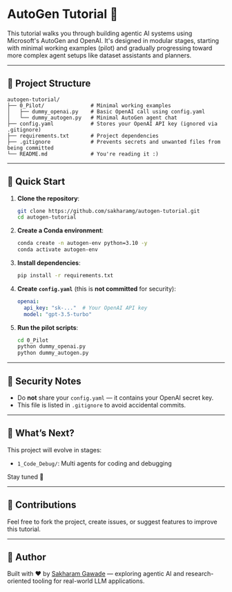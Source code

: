 # AutoGen Tutorial 🚀

This tutorial walks you through building agentic AI systems using Microsoft's AutoGen and OpenAI. It's designed in modular stages, starting with minimal working examples (pilot) and gradually progressing toward more complex agent setups like dataset assistants and planners.

---

## 📁 Project Structure

```
autogen-tutorial/
├── 0_Pilot/               # Minimal working examples
│   ├── dummy_openai.py    # Basic OpenAI call using config.yaml
│   └── dummy_autogen.py   # Minimal AutoGen agent chat
├── config.yaml            # Stores your OpenAI API key (ignored via .gitignore)
├── requirements.txt       # Project dependencies
├── .gitignore             # Prevents secrets and unwanted files from being committed
└── README.md              # You're reading it :)
```

---

## 🧪 Quick Start

1. **Clone the repository**:
   ```bash
   git clone https://github.com/sakharamg/autogen-tutorial.git
   cd autogen-tutorial
   ```

2. **Create a Conda environment**:
   ```bash
   conda create -n autogen-env python=3.10 -y
   conda activate autogen-env
   ```

3. **Install dependencies**:
   ```bash
   pip install -r requirements.txt
   ```

4. **Create `config.yaml`** (this is **not committed** for security):
   ```yaml
   openai:
     api_key: "sk-..."  # Your OpenAI API key
     model: "gpt-3.5-turbo"
   ```

5. **Run the pilot scripts**:
   ```bash
   cd 0_Pilot
   python dummy_openai.py
   python dummy_autogen.py
   ```

---

## 🔐 Security Notes

- Do **not** share your `config.yaml` — it contains your OpenAI secret key.
- This file is listed in `.gitignore` to avoid accidental commits.

---

## 🧱 What’s Next?

This project will evolve in stages:

- `1_Code_Debug/`: Multi agents for coding and debugging

Stay tuned 👀

---

## 🤝 Contributions

Feel free to fork the project, create issues, or suggest features to improve this tutorial.

---

## 🧠 Author

Built with ❤️ by [Sakharam Gawade](https://www.linkedin.com/in/sakharam-gawade/) — exploring agentic AI and research-oriented tooling for real-world LLM applications.
